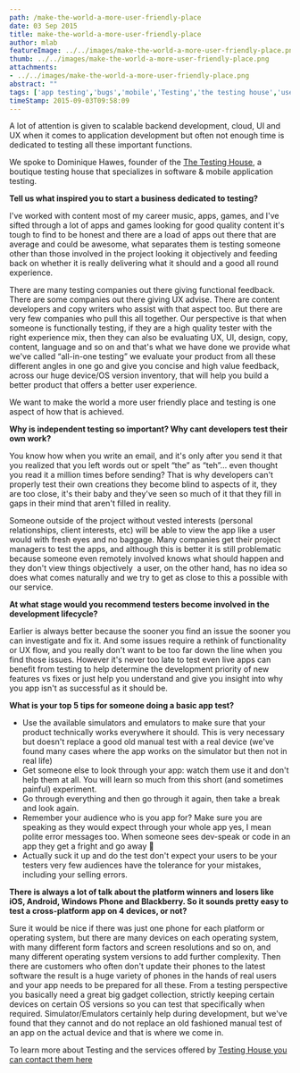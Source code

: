 ```yaml
---
path: /make-the-world-a-more-user-friendly-place
date: 03 Sep 2015
title: make-the-world-a-more-user-friendly-place
author: mlab
featureImage: ../../images/make-the-world-a-more-user-friendly-place.png
thumb: ../../images/make-the-world-a-more-user-friendly-place.png
attachments: 
- ../../images/make-the-world-a-more-user-friendly-place.png
abstract: ""
tags: ['app testing','bugs','mobile','Testing','the testing house','user experience']
timeStamp: 2015-09-03T09:58:09
---
```


A lot of attention is given to scalable backend development, cloud, UI and UX when it comes to application development but often not enough time is dedicated to testing all these important functions.

We spoke to Dominique Hawes, founder of the [The Testing House](http:&#x2F;&#x2F;thetestinghouse.com&#x2F;), a boutique testing house that specializes in software &amp; mobile application testing.

**Tell us what inspired you to start a business dedicated to testing?**

I've worked with content most of my career music, apps, games, and I've sifted through a lot of apps and games looking for good quality content it's tough to find to be honest and there are a load of apps out there that are average and could be awesome, what separates them is testing someone other than those involved in the project looking it objectively and feeding back on whether it is really delivering what it should and a good all round experience.

There are many testing companies out there giving functional feedback. There are some companies out there giving UX advise. There are content developers and copy writers who assist with that aspect too. But there are very few companies who pull this all together. Our perspective is that when someone is functionally testing, if they are a high quality tester with the right experience mix, then they can also be evaluating UX, UI, design, copy, content, language and so on and that's what we have done we provide what we've called “all-in-one testing” we evaluate your product from all these different angles in one go and give you concise and high value feedback, across our huge device&#x2F;OS version inventory, that will help you build a better product that offers a better user experience.

We want to make the world a more user friendly place and testing is one aspect of how that is achieved.

**Why is independent testing so important? Why cant developers test their own work?**

You know how when you write an email, and it's only after you send it that you realized that you left words out or spelt “the” as “teh”… even thought you read it a million times before sending? That is why developers can't properly test their own creations they become blind to aspects of it, they are too close, it's their baby and they've seen so much of it that they fill in gaps in their mind that aren't filled in reality.

Someone outside of the project without vested interests (personal relationships, client interests, etc) will be able to view the app like a user would with fresh eyes and no baggage. Many companies get their project managers to test the apps, and although this is better it is still problematic because someone even remotely involved knows what should happen and they don't view things objectively  a user, on the other hand, has no idea so does what comes naturally and we try to get as close to this a possible with our service.

**At what stage would you recommend testers become involved in the development lifecycle?**

Earlier is always better because the sooner you find an issue the sooner you can investigate and fix it. And some issues require a rethink of functionality or UX flow, and you really don't want to be too far down the line when you find those issues. However it's never too late to test even live apps can benefit from testing to help determine the development priority of new features vs fixes or just help you understand and give you insight into why you app isn't as successful as it should be.

**What is your top 5 tips for someone doing a basic app test?**

*   Use the available simulators and emulators to make sure that your product technically works everywhere it should. This is very necessary but doesn't replace a good old manual test with a real device (we've found many cases where the app works on the simulator but then not in real life)
*   Get someone else to look through your app: watch them use it and don't help them at all. You will learn so much from this short (and sometimes painful) experiment.
*   Go through everything and then go through it again, then take a break and look again.
*   Remember your audience who is you app for? Make sure you are speaking as they would expect through your whole app yes, I mean polite error messages too. When someone sees dev-speak or code in an app they get a fright and go away 🙂
*   Actually suck it up and do the test don't expect your users to be your testers very few audiences have the tolerance for your mistakes, including your selling errors.

**There is always a lot of talk about the platform winners and losers like iOS, Android, Windows Phone and Blackberry. So it sounds pretty easy to test a cross-platform app on 4 devices, or not?** 

Sure it would be nice if there was just one phone for each platform or operating system, but there are many devices on each operating system, with many different form factors and screen resolutions and so on, and many different operating system versions to add further complexity. Then there are customers who often don't update their phones to the latest software the result is a huge variety of phones in the hands of real users and your app needs to be prepared for all these. From a testing perspective you basically need a great big gadget collection, strictly keeping certain devices on certain OS versions so you can test that specifically when required. Simulator&#x2F;Emulators certainly help during development, but we've found that they cannot and do not replace an old fashioned manual test of an app on the actual device and that is where we come in.

To learn more about Testing and the services offered by [Testing House you can contact them here](http:&#x2F;&#x2F;thetestinghouse.com)


